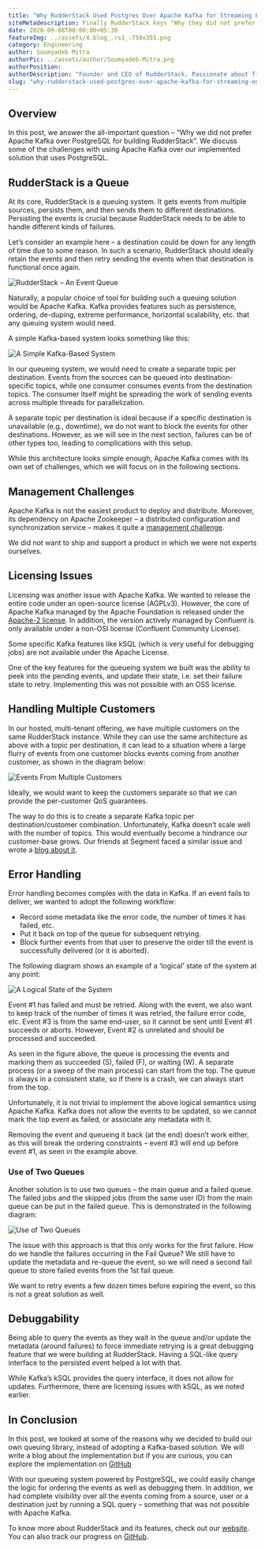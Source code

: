 ```yaml
---
title: "Why RudderStack Used Postgres Over Apache Kafka for Streaming Engine"
siteMetadescription: Finally RudderStack keys "Why they did not prefer Apache Kafka over PostgreSQL for building RudderStack?". Focuses on the challenges using Apache Kafka.
date: 2020-09-08T00:00:00+05:30
featureImg: ../assets/4.blog_.rs1_-750x355.png
category: Engineering
author: Soumyadeb Mitra
authorPic: ../assets/author/Soumyadeb-Mitra.png
authorPosition: 
authorDescription: "Founder and CEO of RudderStack. Passionate about finding engineering solutions to real-world problems."
slug: "why-rudderstack-used-postgres-over-apache-kafka-for-streaming-engine"
---
```

**Overview**
------------

In this post, we answer the all-important question – “Why we did not prefer Apache Kafka over PostgreSQL for building RudderStack”. We discuss some of the challenges with using Apache Kafka over our implemented solution that uses PostgreSQL.

**RudderStack is a Queue**
--------------------------

At its core, RudderStack is a queuing system. It gets events from multiple sources, persists them, and then sends them to different destinations. Persisting the events is crucial because RudderStack needs to be able to handle different kinds of failures. 

Let’s consider an example here – a destination could be down for any length of time due to some reason. In such a scenario, RudderStack should ideally retain the events and then retry sending the events when that destination is functional once again.

![RudderStack – An Event Queue](../assets/markdown/CZkyH1eCmIC9k1Xp.png)

Naturally, a popular choice of tool for building such a queuing solution would be Apache Kafka. Kafka provides features such as persistence, ordering, de-duping, extreme performance, horizontal scalability, etc. that any queuing system would need. 

A simple Kafka-based system looks something like this:

![A Simple Kafka-Based System](../assets/markdown/A46yjNErKooKQ1Rq.png)

In our queueing system, we would need to create a separate topic per destination. Events from the sources can be queued into destination-specific topics, while one consumer consumes events from the destination topics. The consumer itself might be spreading the work of sending events across multiple threads for parallelization. 

A separate topic per destination is ideal because if a specific destination is unavailable (e.g., downtime), we do not want to block the events for other destinations. However, as we will see in the next section, failures can be of other types too, leading to complications with this setup.

While this architecture looks simple enough, Apache Kafka comes with its own set of challenges, which we will focus on in the following sections.

**Management Challenges**
-------------------------

Apache Kafka is not the easiest product to deploy and distribute. Moreover, its dependency on Apache Zookeeper – a distributed configuration and synchronization service – makes it quite a [management challenge](https://medium.com/@anuradha.neo/kafka-is-not-the-best-anymore-meet-pulsar-9eb435c9fc0b).

We did not want to ship and support a product in which we were not experts ourselves.

**Licensing Issues**
--------------------

Licensing was another issue with Apache Kafka. We wanted to release the entire code under an open-source license (AGPLv3). However, the core of Apache Kafka managed by the Apache Foundation is released under the [Apache-2 license](https://www.apache.org/licenses/LICENSE-2.0). In addition, the version actively managed by Confluent is only available under a non-OSI license (Confluent Community License). 

Some specific Kafka features like kSQL (which is very useful for debugging jobs) are not available under the Apache License.

One of the key features for the queueing system we built was the ability to peek into the pending events, and update their state, i.e. set their failure state to retry. Implementing this was not possible with an OSS license.

**Handling Multiple Customers**
-------------------------------

In our hosted, multi-tenant offering, we have multiple customers on the same RudderStack instance. While they can use the same architecture as above with a topic per destination, it can lead to a situation where a large flurry of events from one customer blocks events coming from another customer, as shown in the diagram below: 

![Events From Multiple Customers](../assets/markdown/7fOdR0gmtUJUfEjU.png)


Ideally, we would want to keep the customers separate so that we can provide the per-customer QoS guarantees.

The way to do this is to create a separate Kafka topic per destination/customer combination. Unfortunately, Kafka doesn’t scale well with the number of topics. This would eventually become a hindrance our customer-base grows. Our friends at Segment faced a similar issue and wrote a [blog about it](https://segment.com/blog/introducing-centrifuge/).

**Error Handling**
------------------

Error handling becomes complex with the data in Kafka. If an event fails to deliver, we wanted to adopt the following workflow:

*   Record some metadata like the error code, the number of times it has failed, etc.
*   Put it back on top of the queue for subsequent retrying.
*   Block further events from that user to preserve the order till the event is successfully delivered (or it is aborted).  
    

The following diagram shows an example of a ‘logical’ state of the system at any point:

![A Logical State of the System](../assets/markdown/QcxX44a8t6xEEtN3.png)

Event #1 has failed and must be retried. Along with the event, we also want to keep track of the number of times it was retried, the failure error code, etc. Event #3 is from the same end-user, so it cannot be sent until Event #1 succeeds or aborts. However, Event #2 is unrelated and should be processed and succeeded.

As seen in the figure above, the queue is processing the events and marking them as succeeded (S), failed (F), or waiting (W). A separate process (or a sweep of the main process) can start from the top. The queue is always in a consistent state, so if there is a crash, we can always start from the top.

Unfortunately, it is not trivial to implement the above logical semantics using Apache Kafka. Kafka does not allow the events to be updated, so we cannot mark the top event as failed, or associate any metadata with it. 

Removing the event and queueing it back (at the end) doesn’t work either, as this will break the ordering constraints – event #3 will end up before event #1, as seen in the example above. 

### Use of Two Queues

Another solution is to use two queues – the main queue and a failed queue. The failed jobs and the skipped jobs (from the same user ID) from the main queue can be put in the failed queue. This is demonstrated in the following diagram:

![Use of Two Queues](../assets/markdown/m3Q8c7nZfUnqoGdO.png)

The issue with this approach is that this only works for the first failure. How do we handle the failures occurring in the Fail Queue? We still have to update the metadata and re-queue the event, so we will need a second fail queue to store failed events from the 1st fail queue. 

We want to retry events a few dozen times before expiring the event, so this is not a great solution as well.

**Debuggability**
-----------------

Being able to query the events as they wait in the queue and/or update the metadata (around failures) to force immediate retrying is a great debugging feature that we were building at RudderStack. Having a SQL-like query interface to the persisted event helped a lot with that.

While Kafka’s kSQL provides the query interface, it does not allow for updates. Furthermore, there are licensing issues with kSQL, as we noted earlier.

**In Conclusion**
-----------------

In this post, we looked at some of the reasons why we decided to build our own queuing library, instead of adopting a Kafka-based solution. We will write a blog about the implementation but if you are curious, you can explore the implementation on [GitHub](https://github.com/rudderlabs/rudder-server)

With our queueing system powered by PostgreSQL, we could easily change the logic for ordering the events as well as debugging them. In addition, we had complete visibility over all the events coming from a source, user or a destination just by running a SQL query – something that was not possible with Apache Kafka.

To know more about RudderStack and its features, check out our [website](https://rudderstack.com). You can also track our progress on [GitHub](https://github.com/rudderlabs/rudder-server).